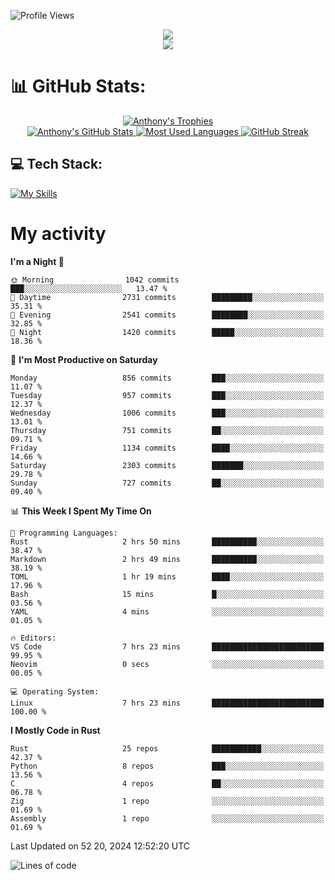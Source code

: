 
![Profile Views](https://komarev.com/ghpvc/?username=anthonymichaeltdm&label=Profile%20views&color=0e75b6&style=flat)

<!--profile banner-->
<div align="center">
  <img src="https://svg-banners.vercel.app/api?type=typeWriter&text1=Anthony%20Rubick&width=800&height=150" />
</div>

<!--profile views-->
<div align="center">
  <a href="https://u8views.com/github/AnthonyMichaelTDM">
    <img src="https://u8views.com/api/v1/github/profiles/68485672/views/day-week-month-total-count.svg">
  </a>
</div>

# 📊 GitHub Stats:

<!--trophies https://github.com/ryo-ma/github-profile-trophy -->
<div align="center"> 
  <a href="https://github.com/ryo-ma/github-profile-trophy">
    <picture>
      <source
        srcset="https://github-profile-trophy.vercel.app/?username=anthonymichaeltdm&theme=gitdimmed&no-frame=true&no-bg=true&column=-1"
        media="(prefers-color-scheme: dark)"
      />
      <source
        srcset="https://github-profile-trophy.vercel.app/?username=anthonymichaeltdm&theme=_____&no-frame=true&no-bg=true&column=-1"
        media="(prefers-color-scheme: light), (prefers-color-scheme: no-preference)"
      />
      <img src="https://github-profile-trophy.vercel.app/?username=anthonymichaeltdm&theme=gitdimmed&no-frame=true&no-bg=true&column=-1" alt="Anthony's Trophies" />
    </picture>
  </a>
</div>

<div align="center">
  <a href="https://github.com/anuraghazra/github-readme-stats">
    <picture>
      <source
        srcset="https://github-readme-stats.vercel.app/api?username=anthonymichaeltdm&show_icons=true&locale=en&theme=github_dark_dimmed&count_private=true&hide_border=true&include_all_commits=true"
        media="(prefers-color-scheme: dark)"
      />
      <source
        srcset="https://github-readme-stats.vercel.app/api?username=anthonymichaeltdm&show_icons=true&locale=en&theme=___&count_private=true&hide_border=true&include_all_commits=true"
        media="(prefers-color-scheme: light), (prefers-color-scheme: no-preference)"
      />
      <img src="https://github-readme-stats.vercel.app/api?username=anthonymichaeltdm&show_icons=true&locale=en&theme=github_dark_dimmed&count_private=true&hide_border=true&include_all_commits=true" alt="Anthony's GitHub Stats" />
    </picture>
  </a>
  
  <!--most used languages-->
  <a href="https://github.com/anuraghazra/github-readme-stats">
    <picture>
      <source
        srcset="https://github-readme-stats.vercel.app/api/top-langs?username=anthonymichaeltdm&show_icons=true&locale=en&layout=compact&theme=github_dark_dimmed&langs_count=8&count_private=true&size_weight=0.5&count_weight=0.5&hide_border=true"
        media="(prefers-color-scheme: dark)"
      />
      <source
        srcset="https://github-readme-stats.vercel.app/api/top-langs?username=anthonymichaeltdm&show_icons=true&locale=en&layout=compact&theme=____&langs_count=8&count_private=true&size_weight=0.5&count_weight=0.5&hide_border=true"
        media="(prefers-color-scheme: light), (prefers-color-scheme: no-preference)"
      />
      <img src="https://github-readme-stats.vercel.app/api/top-langs?username=anthonymichaeltdm&show_icons=true&locale=en&layout=compact&theme=github_dark_dimmed&langs_count=8&count_private=true&size_weight=0.5&count_weight=0.5&hide_border=true" alt="Most Used Languages" />
    </picture>
  </a>
  
  <!--streak https://git.io/streak-stats -->
  <a href="https://git.io/streak-stats">
    <picture>
      <source
        srcset="https://streak-stats.demolab.com?user=AnthonyMichaelTDM&theme=one-dark-pro&hide_border=true"
        media="(prefers-color-scheme: dark)"
      />
      <source
        srcset="https://streak-stats.demolab.com?user=AnthonyMichaelTDM&theme=_____&hide_border=true"
        media="(prefers-color-scheme: light), (prefers-color-scheme: no-preference)"
      />
      <img src="https://streak-stats.demolab.com?user=AnthonyMichaelTDM&theme=one-dark-pro&hide_border=true" alt="GitHub Streak" />
    </picture>
  </a>
</div>

<!--favorite languages and tools, and most used langs-->
## 💻 Tech Stack:

[![My Skills](https://skillicons.dev/icons?i=rust,actix,aws,github,githubactions,git,linux,bash,cpp,docker,java,latex,md,neovim,postgres,py,regex,vscode&theme=dark&perline=6)](https://skillicons.dev#gh-dark-mode-only)

# My activity

<!--START_SECTION:activity-->

<!--END_SECTION:activity-->

<!-- weekly activity https://github.com/AnthonyMichaelTDM/waka-readme-stats -->
<!--START_SECTION:waka-->
**I'm a Night 🦉** 

```text
🌞 Morning                1042 commits        ███░░░░░░░░░░░░░░░░░░░░░░   13.47 % 
🌆 Daytime                2731 commits        █████████░░░░░░░░░░░░░░░░   35.31 % 
🌃 Evening                2541 commits        ████████░░░░░░░░░░░░░░░░░   32.85 % 
🌙 Night                  1420 commits        █████░░░░░░░░░░░░░░░░░░░░   18.36 % 
```
📅 **I'm Most Productive on Saturday** 

```text
Monday                   856 commits         ███░░░░░░░░░░░░░░░░░░░░░░   11.07 % 
Tuesday                  957 commits         ███░░░░░░░░░░░░░░░░░░░░░░   12.37 % 
Wednesday                1006 commits        ███░░░░░░░░░░░░░░░░░░░░░░   13.01 % 
Thursday                 751 commits         ██░░░░░░░░░░░░░░░░░░░░░░░   09.71 % 
Friday                   1134 commits        ████░░░░░░░░░░░░░░░░░░░░░   14.66 % 
Saturday                 2303 commits        ███████░░░░░░░░░░░░░░░░░░   29.78 % 
Sunday                   727 commits         ██░░░░░░░░░░░░░░░░░░░░░░░   09.40 % 
```


📊 **This Week I Spent My Time On** 

```text
💬 Programming Languages: 
Rust                     2 hrs 50 mins       ██████████░░░░░░░░░░░░░░░   38.47 % 
Markdown                 2 hrs 49 mins       ██████████░░░░░░░░░░░░░░░   38.19 % 
TOML                     1 hr 19 mins        ████░░░░░░░░░░░░░░░░░░░░░   17.96 % 
Bash                     15 mins             █░░░░░░░░░░░░░░░░░░░░░░░░   03.56 % 
YAML                     4 mins              ░░░░░░░░░░░░░░░░░░░░░░░░░   01.05 % 

🔥 Editors: 
VS Code                  7 hrs 23 mins       █████████████████████████   99.95 % 
Neovim                   0 secs              ░░░░░░░░░░░░░░░░░░░░░░░░░   00.05 % 

💻 Operating System: 
Linux                    7 hrs 23 mins       █████████████████████████   100.00 % 
```

**I Mostly Code in Rust** 

```text
Rust                     25 repos            ███████████░░░░░░░░░░░░░░   42.37 % 
Python                   8 repos             ███░░░░░░░░░░░░░░░░░░░░░░   13.56 % 
C                        4 repos             ██░░░░░░░░░░░░░░░░░░░░░░░   06.78 % 
Zig                      1 repo              ░░░░░░░░░░░░░░░░░░░░░░░░░   01.69 % 
Assembly                 1 repo              ░░░░░░░░░░░░░░░░░░░░░░░░░   01.69 % 
```




 Last Updated on 52 20, 2024 12:52:20 UTC
<!--END_SECTION:waka-->

<!--START_SECTION:loc-->
![Lines of code](https://img.shields.io/badge/From%20Hello%20World%20I%27ve%20Written-16.8%20million%20lines%20of%20code-blue)


<!--END_SECTION:loc-->
